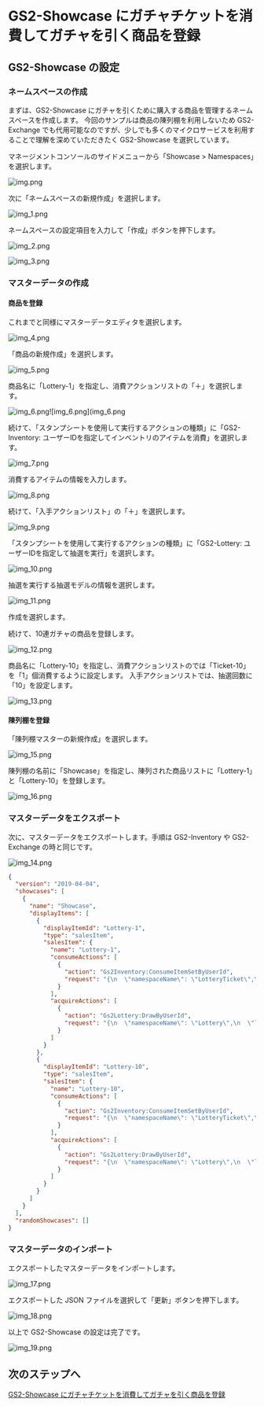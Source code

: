 # GS2-Showcase にガチャチケットを消費してガチャを引く商品を登録

## GS2-Showcase の設定

### ネームスペースの作成

まずは、GS2-Showcase にガチャを引くために購入する商品を管理するネームスペースを作成します。
今回のサンプルは商品の陳列棚を利用しないため GS2-Exchange でも代用可能なのですが、少しでも多くのマイクロサービスを利用することで理解を深めていただきたく GS2-Showcase を選択しています。

マネージメントコンソールのサイドメニューから「Showcase > Namespaces」を選択します。

![img.png](img/img.png)

次に「ネームスペースの新規作成」を選択します。

![img_1.png](img/img_1.png)

ネームスペースの設定項目を入力して「作成」ボタンを押下します。

![img_2.png](img/img_2.png)

![img_3.png](img/img_3.png)

### マスターデータの作成

#### 商品を登録

これまでと同様にマスターデータエディタを選択します。

![img_4.png](img/img_4.png)

「商品の新規作成」を選択します。

![img_5.png](img/img_5.png)

商品名に「Lottery-1」を指定し、消費アクションリストの「＋」を選択します。

![img_6.png](img/img_6.png)![img_6.png](img_6.png

続けて、「スタンプシートを使用して実行するアクションの種類」に「GS2-Inventory: ユーザーIDを指定してインベントリのアイテムを消費」を選択します。

![img_7.png](img/img_7.png)

消費するアイテムの情報を入力します。

![img_8.png](img/img_8.png)

続けて、「入手アクションリスト」の「＋」を選択します。

![img_9.png](img/img_9.png)

「スタンプシートを使用して実行するアクションの種類」に「GS2-Lottery: ユーザーIDを指定して抽選を実行」を選択します。

![img_10.png](img/img_10.png)

抽選を実行する抽選モデルの情報を選択します。

![img_11.png](img/img_11.png)

作成を選択します。

続けて、10連ガチャの商品を登録します。

![img_12.png](img/img_12.png)

商品名に「Lottery-10」を指定し、消費アクションリストのでは「Ticket-10」を「1」個消費するように設定します。
入手アクションリストでは、抽選回数に「10」を設定します。

![img_13.png](img/img_13.png)

#### 陳列棚を登録

「陳列棚マスターの新規作成」を選択します。

![img_15.png](img/img_15.png)

陳列棚の名前に「Showcase」を指定し、陳列された商品リストに「Lottery-1」と「Lottery-10」を登録します。

![img_16.png](img/img_16.png)

### マスターデータをエクスポート

次に、マスターデータをエクスポートします。手順は GS2-Inventory や GS2-Exchange の時と同じです。

![img_14.png](img/img_14.png)

```json
{
  "version": "2019-04-04",
  "showcases": [
    {
      "name": "Showcase",
      "displayItems": [
        {
          "displayItemId": "Lottery-1",
          "type": "salesItem",
          "salesItem": {
            "name": "Lottery-1",
            "consumeActions": [
              {
                "action": "Gs2Inventory:ConsumeItemSetByUserId",
                "request": "{\n  \"namespaceName\": \"LotteryTicket\",\n  \"inventoryName\": \"Bag\",\n  \"userId\": \"#{userId}\",\n  \"itemName\": \"Ticket-1\",\n  \"consumeCount\": 1\n}"
              }
            ],
            "acquireActions": [
              {
                "action": "Gs2Lottery:DrawByUserId",
                "request": "{\n  \"namespaceName\": \"Lottery\",\n  \"lotteryName\": \"Panel\",\n  \"userId\": \"#{userId}\",\n  \"count\": 1,\n  \"config\": []\n}"
              }
            ]
          }
        },
        {
          "displayItemId": "Lottery-10",
          "type": "salesItem",
          "salesItem": {
            "name": "Lottery-10",
            "consumeActions": [
              {
                "action": "Gs2Inventory:ConsumeItemSetByUserId",
                "request": "{\n  \"namespaceName\": \"LotteryTicket\",\n  \"inventoryName\": \"Bag\",\n  \"userId\": \"#{userId}\",\n  \"itemName\": \"Ticket-10\",\n  \"consumeCount\": 1\n}"
              }
            ],
            "acquireActions": [
              {
                "action": "Gs2Lottery:DrawByUserId",
                "request": "{\n  \"namespaceName\": \"Lottery\",\n  \"lotteryName\": \"Panel\",\n  \"userId\": \"#{userId}\",\n  \"count\": 10,\n  \"config\": []\n}"
              }
            ]
          }
        }
      ]
    }
  ],
  "randomShowcases": []
}
```

### マスターデータのインポート

エクスポートしたマスターデータをインポートします。

![img_17.png](img/img_17.png)

エクスポートした JSON ファイルを選択して「更新」ボタンを押下します。

![img_18.png](img/img_18.png)

以上で GS2-Showcase の設定は完了です。

![img_19.png](img/img_19.png)

## 次のステップへ

[GS2-Showcase にガチャチケットを消費してガチャを引く商品を登録](../step0009)